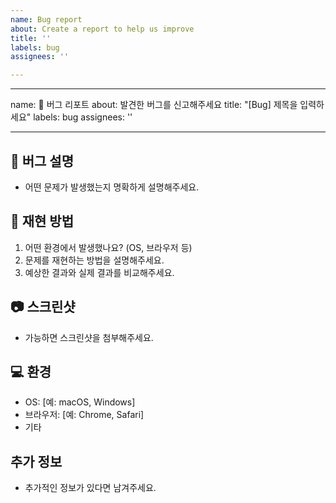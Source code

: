 ```yaml
---
name: Bug report
about: Create a report to help us improve
title: ''
labels: bug
assignees: ''

---
```


---
name: 🐛 버그 리포트
about: 발견한 버그를 신고해주세요
title: "[Bug] 제목을 입력하세요"
labels: bug
assignees: ''

---

## 🐛 버그 설명
- 어떤 문제가 발생했는지 명확하게 설명해주세요.

## 📌 재현 방법
1. 어떤 환경에서 발생했나요? (OS, 브라우저 등)
2. 문제를 재현하는 방법을 설명해주세요.
3. 예상한 결과와 실제 결과를 비교해주세요.

## 📷 스크린샷
- 가능하면 스크린샷을 첨부해주세요.

## 💻 환경
- OS: [예: macOS, Windows]
- 브라우저: [예: Chrome, Safari]
- 기타

## 추가 정보
- 추가적인 정보가 있다면 남겨주세요.
